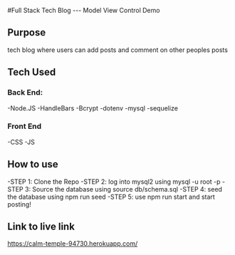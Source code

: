 #Full Stack Tech Blog --- Model View Control Demo

## Purpose
tech blog where users can add posts and comment on other peoples posts

## Tech Used
### Back End:
-Node.JS
-HandleBars
-Bcrypt
-dotenv
-mysql
-sequelize

### Front End
-CSS
-JS

## How to use
-STEP 1: Clone the Repo
-STEP 2: log into mysql2 using mysql -u root -p
-STEP 3: Source the database using source db/schema.sql
-STEP 4: seed the database using npm run seed
-STEP 5: use npm run start and start posting!

## Link to live link
https://calm-temple-94730.herokuapp.com/



